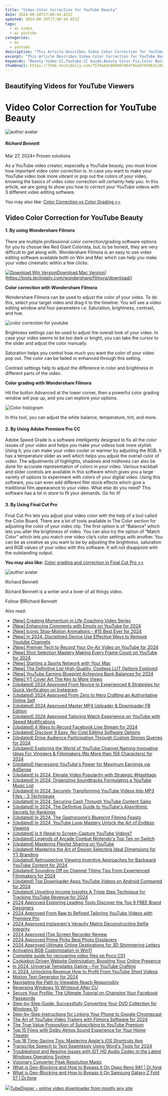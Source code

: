 ```yaml
---
title: "Video Color Correction for YouTube Beauty"
date: 2024-08-28T17:00:44.021Z
updated: 2024-08-29T17:00:44.021Z
tags:
  - ai video
  - ai youtube
categories:
  - ai
  - youtube
description: "This Article Describes Video Color Correction for YouTube Beauty"
excerpt: "This Article Describes Video Color Correction for YouTube Beauty"
keywords: "Beauty Video CC,Youtube CC Guide,Beauty Color Fix,Color Balance Tips,Beauty Editing Techniques,YouTube Makeup Correction,Hue Adjustment Videos"
thumbnail: https://thmb.techidaily.com/f578a6dc00b86f004f0eebf050b3c39c1e5f0c46ca38580b5c0bd47ee47b9b9c.jpg
---
```


## Beautifying Videos for YouTube Viewers

# Video Color Correction for YouTube Beauty

![author avatar](https://images.wondershare.com/filmora/article-images/richard-bennett.jpg)

##### Richard Bennett

 Mar 27, 2024• Proven solutions

As a YouTube video creator, especially a YouTube beauty, you must know how important video color correction is. In case you want to make your YouTube video look more vibrant or pop out the colors of your video, knowing the basics of video color correction will certainly help you. In this article, we are going to show you how to correct your YouTube videos with 3 different video editing software.

You may also like: [Color Correction vs Color Grading >>](https://tools.techidaily.com/wondershare/filmora/download/)

## Video Color Correction for YouTube Beauty

#### 1\.  By using Wondershare Filmora

There are multiple professional color correction/grading software options for you to choose like Red Giant Colorista, but, to be honest, they are very difficult to get along with. Wondershare Filmora is an easy to use video editing software available both on Win and Mac which can help you make your video cinematic within a few clicks.

[![Download Win Version](https://images.wondershare.com/filmora/guide/download-btn-win.jpg)](https://tools.techidaily.com/wondershare/filmora/download/)[Download Mac Version](https://images.wondershare.com/filmora/guide/download-btn-mac.jpg)](https://tools.techidaily.com/wondershare/filmora/download/)

**Color correction with Wondershare Filmora**

Wondershare Filmora can be used to adjust the color of your video. To do this, select your target video and drag it to the timeline. You will see a video editing window and four parameters i.e. Saturation, brightness, contrast, and hue.

![color correction for youtube](https://images.wondershare.com/filmora/article-images/color-correction-vs-color-grading-1.jpg)

Brightness settings can be used to adjust the overall look of your video. In case your video seems to be too dark or bright, you can take the cursor to the slider and adjust the color manually.

Saturation helps you control how much you want the color of your video pop out. The color can be faded or enhanced through this setting.

Contrast settings help to adjust the difference in color and brightness in different parts of the video.

**Color grading with Wondershare Filmora**

Hit the button Advanced at the lower corner, then a powerful color grading window will pop up, and you can explore your options.

![Color histogram](https://images.wondershare.com/filmora/article-images/color-correction-vs-color-grading-3.jpg)

In this tool, you can adjust the white balance, temperature, tint, and more.

#### 2\.  By Using Adobe Premiere Pro CC

Adobe Speed Grade is a software intelligently designed to fix all the color issues of your video and helps you make your videos look more stylish. Using it, you can make your video cooler or warmer by adjusting the RGB. It has a temperature slider as well which helps you adjust the overall color of video. The adjustments of highlights, shadows and midtones can also be done for accurate representation of colors in your video. Various trackball and slider controls are available in this software which gives you a large variety of options to experiment with colors of your digital video. Using this software, you can even add different film stock effects which give a traditional film appearance to your video. What else do you need? This software has a lot in store to fit your demands. Go for it!

#### 3\.  By Using Final Cut Pro

Final Cut Pro lets you adjust your video color with the help of a tool called the Color Board. There are a lot of tools available in The Color section for adjusting the color of your video clip. The first option is of “Balance” which lets you alter the brightness of video. You can also try the option of “Match Color” which lets you match one video clip’s color settings with another. You can be as creative as you want to be by adjusting the brightness, saturation and RGB values of your video with this software. It will not disappoint with the outstanding output.

**You may also like:** [Color grading and correction in Final Cut Pro >>](https://tools.techidaily.com/wondershare/filmora/download/)

![author avatar](https://images.wondershare.com/filmora/article-images/richard-bennett.jpg)

Richard Bennett

Richard Bennett is a writer and a lover of all things video.

Follow @Richard Bennett


<ins class="adsbygoogle"
     style="display:block"
     data-ad-format="autorelaxed"
     data-ad-client="ca-pub-7571918770474297"
     data-ad-slot="1223367746"></ins>



<ins class="adsbygoogle"
     style="display:block"
     data-ad-client="ca-pub-7571918770474297"
     data-ad-slot="8358498916"
     data-ad-format="auto"
     data-full-width-responsive="true"></ins>





<span class="atpl-alsoreadstyle">Also read:</span>
<div><ul>
<li><a href="https://youtube-docs.techidaily.com/reating-momentum-in-life-coaching-video-series/"><u>[New] Creating Momentum in Life Coaching Video Series</u></a></li>
<li><a href="https://youtube-docs.techidaily.com/nhancing-comments-with-emojis-on-youtube-for-2024/"><u>[New] Enhancing Comments with Emojis on YouTube for 2024</u></a></li>
<li><a href="https://vp-tips.techidaily.com/new-iconic-stop-motion-animations-15-best-ever-for-2024/"><u>[New] Iconic Stop-Motion Animations - #15 Best Ever for 2024</u></a></li>
<li><a href="https://youtube-docs.techidaily.com/n-2024-disciplined-device-use-effective-ways-to-remove-youtube-channels/"><u>[New] In 2024, Disciplined Device Use  Effective Ways to Remove Youtube Channels</u></a></li>
<li><a href="https://youtube-docs.techidaily.com/remier-tech-to-record-your-on-air-video-on-youtube-for-2024/"><u>[New] Premier Tech to Record Your On-Air Video on YouTube for 2024</u></a></li>
<li><a href="https://youtube-docs.techidaily.com/hot-selection-mastery-making-every-frame-count-on-youtube-for-2024/"><u>[New] Shot Selection Mastery  Making Every Frame Count on YouTube for 2024</u></a></li>
<li><a href="https://youtube-docs.techidaily.com/tarting-a-sports-network-with-your-mac/"><u>[New] Starting a Sports Network with Your Mac</u></a></li>
<li><a href="https://some-guidance.techidaily.com/new-the-definitive-list-high-quality-costless-lut-options-explored/"><u>[New] The Definitive List  High-Quality, Costless LUT Options Explored</u></a></li>
<li><a href="https://youtube-docs.techidaily.com/outube-earning-blueprint-achieving-bank-balances-for-2024/"><u>[New] YouTube Earning Blueprint  Achieving Bank Balances for 2024</u></a></li>
<li><a href="https://facebook-record-videos.techidaily.com/new-yt-cover-art-the-key-to-more-views/"><u>[New] YT Cover Art  The Key to More Views</u></a></li>
<li><a href="https://instagram-video-recordings.techidaily.com/updated-2024-approved-from-novice-to-experienced-6-strategies-for-quick-verification-on-instagram/"><u>[Updated] 2024 Approved  From Novice to Experienced  6 Strategies for Quick Verification on Instagram</u></a></li>
<li><a href="https://youtube-docs.techidaily.com/ed-2024-approved-from-zero-to-hero-crafting-an-authoritative-online-self/"><u>[Updated] 2024 Approved  From Zero to Hero  Crafting an Authoritative Online Self</u></a></li>
<li><a href="https://facebook-video-recording.techidaily.com/updated-2024-approved-master-mp4-uploader-and-downloader-fb-edition/"><u>[Updated] 2024 Approved  Master MP4 Uploader & Downloader  FB Edition</u></a></li>
<li><a href="https://youtube-docs.techidaily.com/ed-2024-approved-tailoring-watch-experience-on-youtube-with-speed-modifications/"><u>[Updated] 2024 Approved  Tailoring Watch Experience on YouTube with Speed Modifications</u></a></li>
<li><a href="https://screen-capture.techidaily.com/updated-4-ways-to-record-facebook-live-stream-for-2024/"><u>[Updated] 4 Ways to Record Facebook Live Stream for 2024</u></a></li>
<li><a href="https://youtube-docs.techidaily.com/ed-discover-9-easy-no-cost-editing-software-options/"><u>[Updated] Discover 9 Easy, No-Cost Editing Software Options</u></a></li>
<li><a href="https://instagram-clips.techidaily.com/updated-drive-audience-participation-through-custom-stories-queries-for-2024/"><u>[Updated] Drive Audience Participation Through Custom Stories Queries for 2024</u></a></li>
<li><a href="https://youtube-docs.techidaily.com/ed-exploring-the-world-of-youtube-channel-naming-innovative-ideas-for-vloggers-and-filmmakers-no-more-than-156-characters-for-2024/"><u>[Updated] Exploring the World of YouTube Channel Naming  Innovative Ideas For Vloggers & Filmmakers (No More than 156 Characters) for 2024</u></a></li>
<li><a href="https://facebook-video-share.techidaily.com/updated-harnessing-youtubes-power-for-maximum-earnings-via-adsense/"><u>[Updated] Harnessing YouTube's Power for Maximum Earnings via AdSense</u></a></li>
<li><a href="https://youtube-docs.techidaily.com/ed-in-2024-elevate-video-popularity-with-strategic-hashtags/"><u>[Updated] In 2024, Elevate Video Popularity with Strategic #Hashtags</u></a></li>
<li><a href="https://youtube-docs.techidaily.com/ed-in-2024-organizing-soundtracks-formulating-a-youtube-music-list/"><u>[Updated] In 2024, Organizing Soundtracks  Formulating a YouTube Music List</u></a></li>
<li><a href="https://youtube-docs.techidaily.com/ed-in-2024-securely-transforming-youtube-videos-into-mp3-files-3-techniques/"><u>[Updated] In 2024, Securely Transforming YouTube Videos Into MP3 Files - 3 Techniques</u></a></li>
<li><a href="https://youtube-docs.techidaily.com/ed-in-2024-securing-cash-through-youtube-content-sales/"><u>[Updated] In 2024, Securing Cash Through YouTube Content Sales</u></a></li>
<li><a href="https://youtube-docs.techidaily.com/ed-in-2024-the-definitive-guide-to-youtubes-algorithmic-secrets-for-rankings/"><u>[Updated] In 2024, The Definitive Guide to YouTube's Algorithmic Secrets for Rankings</u></a></li>
<li><a href="https://youtube-docs.techidaily.com/ed-in-2024-the-gastronomes-blueprint-filming-feasts/"><u>[Updated] In 2024, The Gastronome’s Blueprint  Filming Feasts</u></a></li>
<li><a href="https://youtube-docs.techidaily.com/ed-in-2024-youtube-loop-mastery-unlock-the-art-of-endless-viewing/"><u>[Updated] In 2024, YouTube Loop Mastery  Unlock the Art of Endless Viewing</u></a></li>
<li><a href="https://youtube-docs.techidaily.com/ed-is-it-illegal-to-screen-capture-youtube-videos/"><u>[Updated] Is It Illegal to Screen-Capture YouTube Videos?</u></a></li>
<li><a href="https://screen-activity-recording.techidaily.com/updated-legends-of-arcade-combat-nintendos-top-ten-on-switch/"><u>[Updated] Legends of Arcade Combat  Nintendo's Top Ten on Switch</u></a></li>
<li><a href="https://youtube-docs.techidaily.com/ed-mastering-playlist-sharing-on-youtube/"><u>[Updated] Mastering Playlist Sharing on YouTube</u></a></li>
<li><a href="https://youtube-docs.techidaily.com/ed-mastering-the-art-of-design-selecting-ideal-dimensions-for-yt-branding/"><u>[Updated] Mastering the Art of Design  Selecting Ideal Dimensions for YT Branding</u></a></li>
<li><a href="https://youtube-docs.techidaily.com/ed-retrospective-viewing-inventive-approaches-for-backward-youtube-content-for-2024/"><u>[Updated] Retrospective Viewing  Inventive Approaches for Backward YouTube Content for 2024</u></a></li>
<li><a href="https://youtube-docs.techidaily.com/ed-sounding-off-on-channel-titling-tips-from-experienced-filmmakers-for-2024/"><u>[Updated] Sounding Off on Channel Titling  Tips From Experienced Filmmakers for 2024</u></a></li>
<li><a href="https://youtube-docs.techidaily.com/ed-top-downloader-apps-youtube-videos-on-android-compared-for-2024/"><u>[Updated] Top Downloader Apps  YouTube Videos on Android Compared for 2024</u></a></li>
<li><a href="https://youtube-docs.techidaily.com/ed-unveiling-income-insights-a-triple-step-technique-for-tracking-youtube-revenue-for-2024/"><u>[Updated] Unveiling Income Insights  A Triple Step Technique for Tracking YouTube Revenue for 2024</u></a></li>
<li><a href="https://youtube-docs.techidaily.com/approved-exploring-leading-tools-discover-the-top-9-free-brand-designers/"><u>2024 Approved  Exploring Leading Tools  Discover the Top 9 FREE Brand Designers</u></a></li>
<li><a href="https://youtube-docs.techidaily.com/approved-from-raw-to-refined-tailoring-youtube-videos-with-premiere-pro/"><u>2024 Approved  From Raw to Refined  Tailoring YouTube Videos with Premiere Pro</u></a></li>
<li><a href="https://instagram-videos.techidaily.com/2024-approved-instagrams-veracity-matrix-deconstructing-selfie-integrity/"><u>2024 Approved  Instagram's Veracity Matrix  Deconstructing Selfie Integrity</u></a></li>
<li><a href="https://video-capture.techidaily.com/2024-approved-itop-screen-recorder-review/"><u>2024 Approved  ITop Screen Recorder Review</u></a></li>
<li><a href="https://extra-skills.techidaily.com/2024-approved-prime-picks-best-photo-displayers/"><u>2024 Approved  Prime Picks  Best Photo Displayers</u></a></li>
<li><a href="https://some-approaches.techidaily.com/2024-approved-ultimate-online-destinations-for-3d-shimmering-letters/"><u>2024 Approved  Ultimate Online Destinations for 3D Shimmering Letters</u></a></li>
<li><a href="https://windows11.techidaily.com/activating-rgb-customization-in-win11/"><u>Activating RGB Customization in Win11</u></a></li>
<li><a href="https://phone-solutions.techidaily.com/complete-guide-for-recovering-video-files-on-poco-c51-by-fonelab-android-recover-video/"><u>Complete guide for recovering video files on Poco C51</u></a></li>
<li><a href="https://data-safeguard.techidaily.com/cookiebot-driven-website-optimization-boosting-your-online-presence/"><u>Cookiebot-Driven Website Optimization: Boosting Your Online Presence</u></a></li>
<li><a href="https://youtube-docs.techidaily.com/24-universal-templates-galore-for-youtube-crafting/"><u>In 2024, Universal Templates Galore – For YouTube Crafting</u></a></li>
<li><a href="https://youtube-docs.techidaily.com/24-unlocking-revenue-how-to-profit-from-youtube-short-videos/"><u>In 2024, Unlocking Revenue  How to Profit From YouTube Short Videos</u></a></li>
<li><a href="https://youtube-docs.techidaily.com/n-text-generator-for-2024/"><u>Motion Text Generator for 2024</u></a></li>
<li><a href="https://youtube-docs.techidaily.com/ating-the-path-to-viewable-reach-responsibly/"><u>Navigating the Path to Viewable Reach Responsibly</u></a></li>
<li><a href="https://network-issues.techidaily.com/reversing-windows-10-whiteout-after-cu/"><u>Reversing Windows 10 Whiteout After CU</u></a></li>
<li><a href="https://technical-tips.techidaily.com/secure-your-profile-the-ultimate-tutorial-on-changing-your-facebook-passwords/"><u>Secure Your Profile: The Ultimate Tutorial on Changing Your Facebook Passwords</u></a></li>
<li><a href="https://tech-renaissance.techidaily.com/step-by-step-guide-successfully-converting-your-dvd-collection-for-windows-10/"><u>Step-by-Step Guide: Successfully Converting Your DVD Collection for Windows 10</u></a></li>
<li><a href="https://tech-recovery.techidaily.com/step-by-step-instructions-for-linking-your-phone-to-google-chromecast/"><u>Step-by-Step Instructions for Linking Your Phone to Google Chromecast</u></a></li>
<li><a href="https://youtube-docs.techidaily.com/rt-of-youtube-video-trailers-with-filmora-software-for-2024/"><u>The Art of YouTube Video Trailers with Filmora Software for 2024</u></a></li>
<li><a href="https://youtube-docs.techidaily.com/rue-value-proposition-of-subscribing-to-youtube-premium/"><u>The True Value Proposition of Subscribing to YouTube Premium</u></a></li>
<li><a href="https://technical-tips.techidaily.com/top-15-films-with-dolby-atmos-sound-experience-for-your-home-theater/"><u>Top 15 Films with Dolby Atmos Sound Experience for Your Home Theater</u></a></li>
<li><a href="https://tech-renaissance.techidaily.com/top-18-time-saving-tips-mastering-apples-ios-shortcuts-app/"><u>Top 18 Time-Saving Tips: Mastering Apple's iOS Shortcuts App</u></a></li>
<li><a href="https://fox-glue.techidaily.com/transcribe-speech-to-text-seamlessly-using-words-tools-for-2024/"><u>Transcribe Speech to Text Seamlessly Using Word's Tools for 2024</u></a></li>
<li><a href="https://sound-issues.techidaily.com/troubleshoot-and-resolve-issues-with-idt-hd-audio-codec-in-the-latest-windows-operating-system/"><u>Troubleshoot and Resolve Issues with IDT HD Audio Codec in the Latest Windows Operating System</u></a></li>
<li><a href="https://extra-lessons.techidaily.com/visionary-converter-peak-resolution-magic/"><u>Visionary Converter  Peak Resolution Magic</u></a></li>
<li><a href="https://fake-location.techidaily.com/what-is-geo-blocking-and-how-to-bypass-it-on-oppo-reno-9a-drfone-by-drfone-virtual-android/"><u>What is Geo-Blocking and How to Bypass it On Oppo Reno 9A? | Dr.fone</u></a></li>
<li><a href="https://fake-location.techidaily.com/what-is-geo-blocking-and-how-to-bypass-it-on-samsung-galaxy-z-fold-5-drfone-by-drfone-virtual-android/"><u>What is Geo-Blocking and How to Bypass it On Samsung Galaxy Z Fold 5? | Dr.fone</u></a></li>
</ul></div>

<!-- affiliate ads begin -->
<a href="https://secure.2checkout.com/order/checkout.php?PRODS=4572700&QTY=1&AFFILIATE=108875&CART=1"><img src="	https://www.tubedigger.com/wp-content/uploads/2020/08/tubedigger-software-new.png" border="0">TubeDigger - online video downloader from mostly any site</a>
<!-- affiliate ads end -->